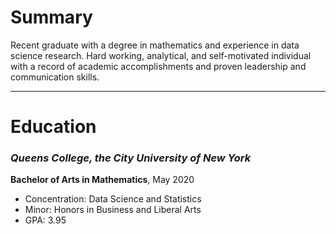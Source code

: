 # Summary
Recent graduate with a degree in mathematics and experience in data science research. Hard working, analytical, and self-motivated individual with a record of academic accomplishments and proven leadership and communication skills.

***

# Education
### _**Queens College**, the City University of New York_ 
**Bachelor of Arts in Mathematics**, May 2020
* Concentration: Data Science and Statistics
* Minor: Honors in Business and Liberal Arts
* GPA: 3.95
